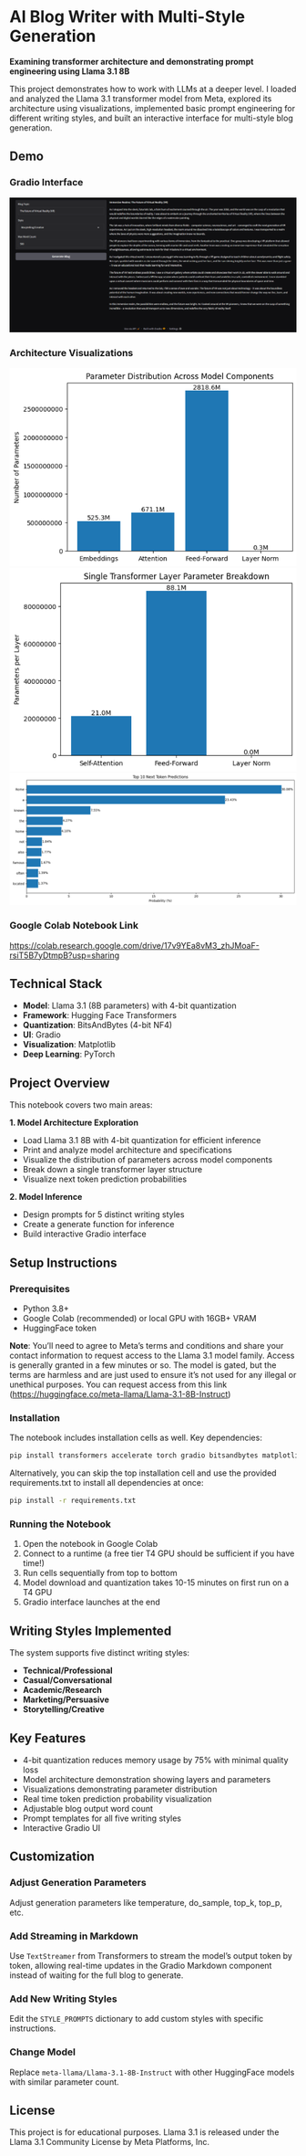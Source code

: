 # AI Blog Writer with Multi-Style Generation

**Examining transformer architecture and demonstrating prompt engineering using Llama 3.1 8B**

This project demonstrates how to work with LLMs at a deeper level. I loaded and analyzed the Llama 3.1 transformer model from Meta, explored its architecture using visualizations, implemented basic prompt engineering for different writing styles, and built an interactive interface for multi-style blog generation.

## Demo

### Gradio Interface
![Gradio Interface](images/Gradio_UI.png)

### Architecture Visualizations
![Parameter Distribution](images/Parameter_Distribution.png)
![Layer Breakdown](images/Parameters_PerLayer.png)
![Next Token Prediction](images/NextToken_Predictor.png)

### Google Colab Notebook Link
https://colab.research.google.com/drive/17v9YEa8vM3_zhJMoaF-rsiT5B7yDtmpB?usp=sharing

## Technical Stack

- **Model**: Llama 3.1 (8B parameters) with 4-bit quantization
- **Framework**: Hugging Face Transformers
- **Quantization**: BitsAndBytes (4-bit NF4)
- **UI**: Gradio
- **Visualization**: Matplotlib
- **Deep Learning**: PyTorch

## Project Overview

This notebook covers two main areas:

**1. Model Architecture Exploration**
- Load Llama 3.1 8B with 4-bit quantization for efficient inference
- Print and analyze model architecture and specifications
- Visualize the distribution of parameters across model components
- Break down a single transformer layer structure
- Visualize next token prediction probabilities

**2. Model Inference**
- Design prompts for 5 distinct writing styles
- Create a generate function for inference
- Build interactive Gradio interface

## Setup Instructions

### Prerequisites

- Python 3.8+
- Google Colab (recommended) or local GPU with 16GB+ VRAM
- HuggingFace token

**Note**: You’ll need to agree to Meta’s terms and conditions and share your contact information to request access to the Llama 3.1 model family. Access is generally granted in a few minutes or so. The model is gated, but the terms are harmless and are just used to ensure it’s not used for any illegal or unethical purposes. You can request access from this link (https://huggingface.co/meta-llama/Llama-3.1-8B-Instruct)

### Installation

The notebook includes installation cells as well. Key dependencies:

```bash
pip install transformers accelerate torch gradio bitsandbytes matplotlib
```
Alternatively, you can skip the top installation cell and use the provided requirements.txt to install all dependencies at once:

```bash
pip install -r requirements.txt
```

### Running the Notebook

1. Open the notebook in Google Colab
2. Connect to a runtime (a free tier T4 GPU should be sufficient if you have time!)
2. Run cells sequentially from top to bottom
3. Model download and quantization takes 10-15 minutes on first run on a T4 GPU
4. Gradio interface launches at the end

## Writing Styles Implemented

The system supports five distinct writing styles:

- **Technical/Professional**
- **Casual/Conversational**
- **Academic/Research**
- **Marketing/Persuasive**
- **Storytelling/Creative**

## Key Features

- 4-bit quantization reduces memory usage by 75% with minimal quality loss
- Model architecture demonstration showing layers and parameters
- Visualizations demonstrating parameter distribution
- Real time token prediction probability visualization
- Adjustable blog output word count
- Prompt templates for all five writing styles
- Interactive Gradio UI

## Customization

### Adjust Generation Parameters

Adjust generation parameters like temperature, do_sample, top_k, top_p, etc.

### Add Streaming in Markdown

Use `TextStreamer` from Transformers to stream the model’s output token by token, allowing real-time updates in the Gradio Markdown component instead of waiting for the full blog to generate.

### Add New Writing Styles

Edit the `STYLE_PROMPTS` dictionary to add custom styles with specific instructions.

### Change Model

Replace `meta-llama/Llama-3.1-8B-Instruct` with other HuggingFace models with similar parameter count.

## License

This project is for educational purposes. Llama 3.1 is released under the Llama 3.1 Community License by Meta Platforms, Inc.
